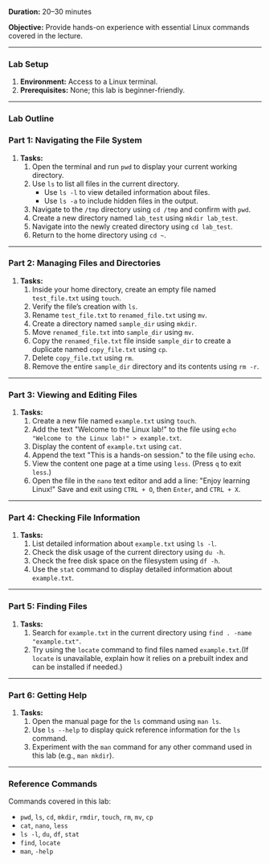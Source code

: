 **Duration:** 20–30 minutes

**Objective:** Provide hands-on experience with essential Linux commands covered in the lecture.

---

### **Lab Setup**

1. **Environment:** Access to a Linux terminal.
2. **Prerequisites:** None; this lab is beginner-friendly.

---

### **Lab Outline**

### **Part 1: Navigating the File System**

1. **Tasks:**
    1. Open the terminal and run `pwd` to display your current working directory.
    2. Use `ls` to list all files in the current directory.
        - Use `ls -l` to view detailed information about files.
        - Use `ls -a` to include hidden files in the output.
    3. Navigate to the `/tmp` directory using `cd /tmp` and confirm with `pwd`.
    4. Create a new directory named `lab_test` using `mkdir lab_test`.
    5. Navigate into the newly created directory using `cd lab_test`.
    6. Return to the home directory using `cd ~`.

---

### **Part 2: Managing Files and Directories**

1. **Tasks:**
    1. Inside your home directory, create an empty file named `test_file.txt` using `touch`.
    2. Verify the file’s creation with `ls`.
    3. Rename `test_file.txt` to `renamed_file.txt` using `mv`.
    4. Create a directory named `sample_dir` using `mkdir`.
    5. Move `renamed_file.txt` into `sample_dir` using `mv`.
    6. Copy the `renamed_file.txt` file inside `sample_dir` to create a duplicate named `copy_file.txt` using `cp`.
    7. Delete `copy_file.txt` using `rm`.
    8. Remove the entire `sample_dir` directory and its contents using `rm -r`.

---

### **Part 3: Viewing and Editing Files**

1. **Tasks:**
    1. Create a new file named `example.txt` using `touch`.
    2. Add the text "Welcome to the Linux lab!" to the file using `echo "Welcome to the Linux lab!" > example.txt`.
    3. Display the content of `example.txt` using `cat`.
    4. Append the text "This is a hands-on session." to the file using `echo`.
    5. View the content one page at a time using `less`. (Press `q` to exit `less`.)
    6. Open the file in the `nano` text editor and add a line: "Enjoy learning Linux!" Save and exit using `CTRL + O`, then `Enter`, and `CTRL + X`.

---

### **Part 4: Checking File Information**

1. **Tasks:**
    1. List detailed information about `example.txt` using `ls -l`.
    2. Check the disk usage of the current directory using `du -h`.
    3. Check the free disk space on the filesystem using `df -h`.
    4. Use the `stat` command to display detailed information about `example.txt`.

---

### **Part 5: Finding Files**

1. **Tasks:**
    1. Search for `example.txt` in the current directory using `find . -name "example.txt"`.
    2. Try using the `locate` command to find files named `example.txt`.(If `locate` is unavailable, explain how it relies on a prebuilt index and can be installed if needed.)

---

### **Part 6: Getting Help**

1. **Tasks:**
    1. Open the manual page for the `ls` command using `man ls`.
    2. Use `ls --help` to display quick reference information for the `ls` command.
    3. Experiment with the `man` command for any other command used in this lab (e.g., `man mkdir`).

---

### **Reference Commands**

Commands covered in this lab:

- `pwd`, `ls`, `cd`, `mkdir`, `rmdir`, `touch`, `rm`, `mv`, `cp`
- `cat`, `nano`, `less`
- `ls -l`, `du`, `df`, `stat`
- `find`, `locate`
- `man`, `-help`